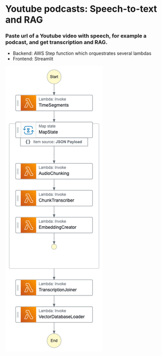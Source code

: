 # Youtube podcasts: Speech-to-text and RAG
### Paste url of a Youtube video with speech, for example a podcast, and get transcription and RAG.  
* Backend: AWS Step function which orquestrates several lambdas
* Frontend: Streamlit

![Step functions graph](https://github.com/aguille-vert/podcasts/blob/main/step_functions_graph.png)
